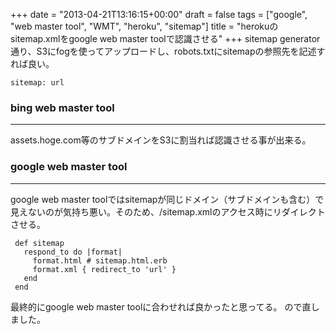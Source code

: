 +++
date = "2013-04-21T13:16:15+00:00"
draft = false
tags = ["google", "web master tool", "WMT", "heroku", "sitemap"]
title = "herokuのsitemap.xmlをgoogle web master toolで認識させる"
+++
sitemap generator通り、S3にfogを使ってアップロードし、robots.txtにsitemapの参照先を記述すれば良い。

	sitemap: url
	

### bing web master tool
***

assets.hoge.com等のサブドメインをS3に割当れば認識させる事が出来る。

### google web master tool
***

google web master toolではsitemapが同じドメイン（サブドメインも含む）で見えないのが気持ち悪い。そのため、/sitemap.xmlのアクセス時にリダイレクトさせる。

	 def sitemap
	   respond_to do |format|
	     format.html # sitemap.html.erb
	     format.xml { redirect_to 'url' }
	   end
	 end


最終的にgoogle web master toolに合わせれば良かったと思ってる。
ので直しました。